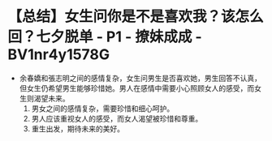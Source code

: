 # 【总结】女生问你是不是喜欢我？该怎么回？七夕脱单 - P1 - 撩妹成成 - BV1nr4y1578G

-   余春嬌和張志明之间的感情复杂，女生问男生是否喜欢她，男生回答不认真，但女生仍希望男生能够珍惜她。男人在感情中需要小心照顾女人的感受，而女生则渴望未来。
    1.  男女之间的感情复杂，需要珍惜和细心呵护。
    2.  男人应该重视女人的感受，而女人渴望被珍惜和尊重。
    3.  重生出发，期待未来的美好。